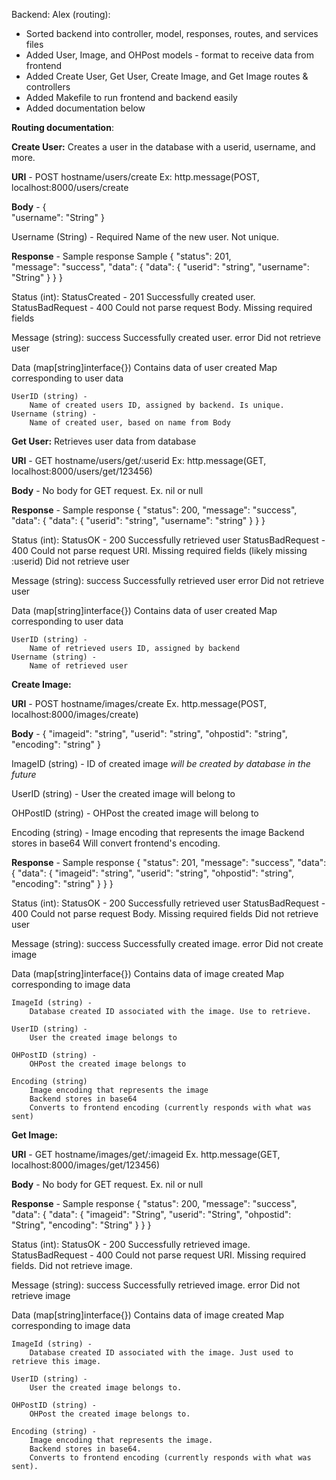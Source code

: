 





Backend:
Alex (routing):
- Sorted backend into controller, model, responses, routes, and services files
- Added User, Image, and OHPost models - format to receive data from frontend
- Added Create User, Get User, Create Image, and Get Image routes & controllers
- Added Makefile to run frontend and backend easily
- Added documentation below

**Routing documentation**:

**Create User:**
Creates a user in the database with a userid, username, and more. 

**URI** - POST hostname/users/create
    Ex: http.message(POST, localhost:8000/users/create

**Body** - 
{   
    "username": "String" 
}

Username (String) - Required
    Name of the new user. Not unique.
    
**Response** - 
Sample response
Sample
{
    "status": 201,       
    "message": "success",
    "data": {
        "data": {
            "userid": "string",
            "username": "String"
        }
    }
}

Status (int):
    StatusCreated - 201
        Successfully created user.
    StatusBadRequest - 400 
        Could not parse request Body. Missing required fields
    
Message (string):
    success
        Successfully created user.
    error
        Did not retrieve user

Data (map[string]interface{})
    Contains data of user created
    Map corresponding to user data

    UserID (string) -
        Name of created users ID, assigned by backend. Is unique.
    Username (string) - 
        Name of created user, based on name from Body


**Get User:**
Retrieves user data from database

**URI** - GET hostname/users/get/:userid
    Ex: http.message(GET, localhost:8000/users/get/123456)

**Body** - No body for GET request.
    Ex. nil or null

**Response** - 
Sample response
{
    "status": 200,
    "message": "success",
    "data": {
        "data": {
            "userid": "string",
            "username": "string"
        }
    }
}

Status (int):
    StatusOK - 200
        Successfully retrieved user
    StatusBadRequest - 400
        Could not parse request URI. Missing required fields (likely missing :userid)
        Did not retrieve user

Message (string):
    success
        Successfully retrieved user
    error
        Did not retrieve user

Data (map[string]interface{})
    Contains data of user created
    Map corresponding to user data

    UserID (string) -
        Name of retrieved users ID, assigned by backend
    Username (string) - 
        Name of retrieved user


**Create Image:**

**URI** - POST hostname/images/create
    Ex. http.message(POST, localhost:8000/images/create)

**Body** - 
{
    "imageid": "string",
    "userid": "string",
    "ohpostid": "string",
    "encoding": "string"
}

ImageID (string) - 
    ID of created image
    *will be created by database in the future*

UserID (string) -
    User the created image will belong to

OHPostID (string) -
    OHPost the created image will belong to

Encoding (string) - 
    Image encoding that represents the image
    Backend stores in base64
    Will convert frontend's encoding.

**Response** - 
Sample response
{
    "status": 201,
    "message": "success",
    "data": {
        "data": {
            "imageid": "string",
            "userid": "string",
            "ohpostid": "string",
            "encoding": "string"
        }
    }
}

Status (int):
    StatusOK - 200
        Successfully retrieved user
    StatusBadRequest - 400
        Could not parse request Body. Missing required fields
        Did not retrieve user

Message (string):
    success
        Successfully created image.
    error
        Did not create image

Data (map[string]interface{})
    Contains data of image created
    Map corresponding to image data

    ImageId (string) -
        Database created ID associated with the image. Use to retrieve.

    UserID (string) -
        User the created image belongs to

    OHPostID (string) -
        OHPost the created image belongs to

    Encoding (string)
        Image encoding that represents the image
        Backend stores in base64
        Converts to frontend encoding (currently responds with what was sent)


**Get Image:**

**URI** - GET hostname/images/get/:imageid
    Ex. http.message(GET, localhost:8000/images/get/123456)

**Body** - No body for GET request.
    Ex. nil or null

**Response** - 
Sample response
{
    "status": 200,
    "message": "success",
    "data": {
        "data": {
            "imageid": "String",
            "userid": "String",
            "ohpostid": "String",
            "encoding": "String"
        }
    }
}

Status (int):
    StatusOK - 200
        Successfully retrieved image.
    StatusBadRequest - 400
        Could not parse request URI. Missing required fields.
        Did not retrieve image.

Message (string):
    success
        Successfully retrieved image.
    error
        Did not retrieve image

Data (map[string]interface{})
    Contains data of image created
    Map corresponding to image data

    ImageId (string) -
        Database created ID associated with the image. Just used to retrieve this image.

    UserID (string) -
        User the created image belongs to.

    OHPostID (string) -
        OHPost the created image belongs to.

    Encoding (string) - 
        Image encoding that represents the image.
        Backend stores in base64.
        Converts to frontend encoding (currently responds with what was sent).
